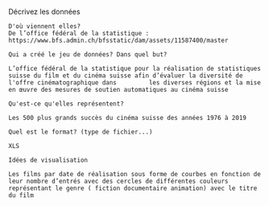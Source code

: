 Décrivez les données

    D'où viennent elles?
    De l’office fédéral de la statistique : https://www.bfs.admin.ch/bfsstatic/dam/assets/11587400/master  
    
    Qui a créé le jeu de données? Dans quel but?
    
    L’office fédéral de la statistique pour la réalisation de statistiques suisse du film et du cinéma suisse afin d’évaluer la diversité de l'offre cinématographique dans         les diverses régions et la mise en œuvre des mesures de soutien automatiques au cinéma suisse
    
    Qu'est-ce qu'elles représentent?
    
    Les 500 plus grands succès du cinéma suisse des années 1976 à 2019
    
    Quel est le format? (type de fichier...)
    
    XLS
    
    Idées de visualisation
    
    Les films par date de réalisation sous forme de courbes en fonction de leur nombre d’entrés avec des cercles de différentes couleurs représentant le genre ( fiction documentaire animation) avec le titre du film

